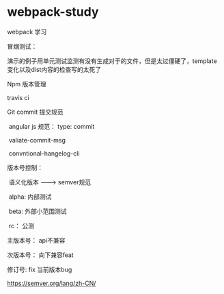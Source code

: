 # webpack-study
webpack 学习

冒烟测试：

​	演示的例子用单元测试监测有没有生成对于的文件，但是太过僵硬了，template变化以及dist内容的检查写的太死了

Npm 版本管理

travis ci

Git commit 提交规范

​	angular js 规范： type<scope>:  commit

​	valiate-commit-msg

​	convntional-hangelog-cli

版本号控制：

​	语义化版本 ---> semver规范

​	alpha: 内部测试

​	beta: 外部小范围测试

​	rc： 公测

主版本号： api不兼容

次版本号： 向下兼容feat

修订号: fix 当前版本bug

https://semver.org/lang/zh-CN/
